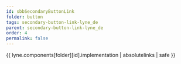 ```yaml
---
id: sbbSecondaryButtonLink
folder: button
tags: secondary-button-link-lyne_de
parent: secondary-button-link-lyne_de
order: 4
permalink: false  
---
```

{{ lyne.components[folder][id].implementation | absolutelinks | safe }}


